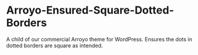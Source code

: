 # Arroyo-Ensured-Square-Dotted-Borders
A child of our commercial Arroyo theme for WordPress. Ensures the dots in dotted borders are square as intended.
